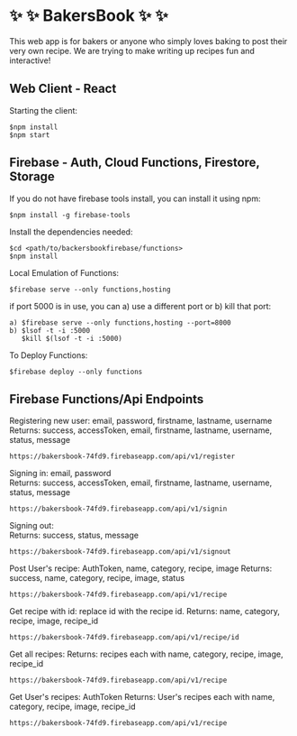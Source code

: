 # :sparkles: :sparkles: BakersBook :sparkles: :sparkles:

This web app is for bakers or anyone who simply loves baking to post their very own recipe.
We are trying to make writing up recipes fun and interactive!

## Web Client - React  
Starting the client:  
```
$npm install
$npm start
```

## Firebase - Auth, Cloud Functions, Firestore, Storage
If you do not have firebase tools install, you can install it using npm:   
```
$npm install -g firebase-tools
```

Install the dependencies needed:  
```
$cd <path/to/backersbookfirebase/functions>
$npm install
```

Local Emulation of Functions:
```
$firebase serve --only functions,hosting
```

if port 5000 is in use, you can a) use a different port or b) kill that port:  
```
a) $firebase serve --only functions,hosting --port=8000
b) $lsof -t -i :5000
   $kill $(lsof -t -i :5000)
```

To Deploy Functions:  
```    
$firebase deploy --only functions
```    


## Firebase Functions/Api Endpoints

Registering new user: email, password, firstname, lastname, username        
Returns: success, accessToken, email, firstname, lastname, username, status, message
```
https://bakersbook-74fd9.firebaseapp.com/api/v1/register
```

Signing in: email, password         
Returns: success, accessToken, email, firstname, lastname, username, status, message
```
https://bakersbook-74fd9.firebaseapp.com/api/v1/signin
```

Signing out:     
Returns: success, status, message       
```
https://bakersbook-74fd9.firebaseapp.com/api/v1/signout
```

Post User's recipe: AuthToken, name, category, recipe, image
Returns: success, name, category, recipe, image, status    
```
https://bakersbook-74fd9.firebaseapp.com/api/v1/recipe
```

Get recipe with id: replace id with the recipe id.
Returns: name, category, recipe, image, recipe_id
```
https://bakersbook-74fd9.firebaseapp.com/api/v1/recipe/id
```

Get all recipes: 
Returns: recipes each with name, category, recipe, image, recipe_id
```
https://bakersbook-74fd9.firebaseapp.com/api/v1/recipe
```

Get User's recipes: AuthToken 
Returns: User's recipes each with name, category, recipe, image, recipe_id
```
https://bakersbook-74fd9.firebaseapp.com/api/v1/recipe
```
